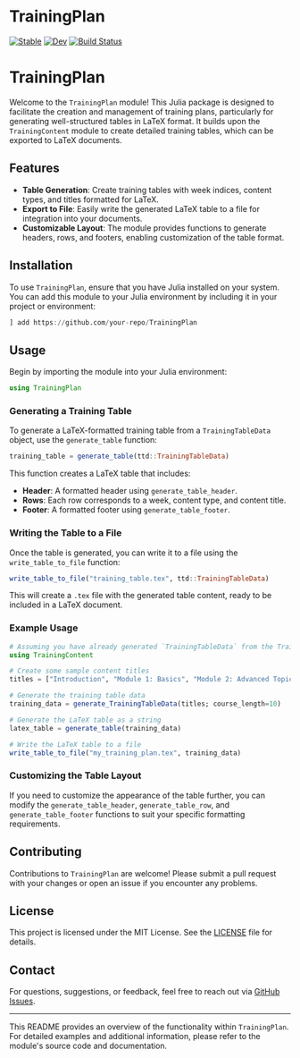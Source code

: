 # TrainingPlan

[![Stable](https://img.shields.io/badge/docs-stable-blue.svg)](https://fieldofnodes.github.io/TrainingPlan.jl/stable/)
[![Dev](https://img.shields.io/badge/docs-dev-blue.svg)](https://fieldofnodes.github.io/TrainingPlan.jl/dev/)
[![Build Status](https://github.com/fieldofnodes/TrainingPlan.jl/actions/workflows/CI.yml/badge.svg?branch=main)](https://github.com/fieldofnodes/TrainingPlan.jl/actions/workflows/CI.yml?query=branch%3Amain)

# TrainingPlan

Welcome to the `TrainingPlan` module! This Julia package is designed to facilitate the creation and management of training plans, particularly for generating well-structured tables in LaTeX format. It builds upon the `TrainingContent` module to create detailed training tables, which can be exported to LaTeX documents.

## Features

- **Table Generation**: Create training tables with week indices, content types, and titles formatted for LaTeX.
- **Export to File**: Easily write the generated LaTeX table to a file for integration into your documents.
- **Customizable Layout**: The module provides functions to generate headers, rows, and footers, enabling customization of the table format.

## Installation

To use `TrainingPlan`, ensure that you have Julia installed on your system. You can add this module to your Julia environment by including it in your project or environment:

```julia
] add https://github.com/your-repo/TrainingPlan
```

## Usage

Begin by importing the module into your Julia environment:

```julia
using TrainingPlan
```

### Generating a Training Table

To generate a LaTeX-formatted training table from a `TrainingTableData` object, use the `generate_table` function:

```julia
training_table = generate_table(ttd::TrainingTableData)
```

This function creates a LaTeX table that includes:

- **Header**: A formatted header using `generate_table_header`.
- **Rows**: Each row corresponds to a week, content type, and content title.
- **Footer**: A formatted footer using `generate_table_footer`.

### Writing the Table to a File

Once the table is generated, you can write it to a file using the `write_table_to_file` function:

```julia
write_table_to_file("training_table.tex", ttd::TrainingTableData)
```

This will create a `.tex` file with the generated table content, ready to be included in a LaTeX document.

### Example Usage

```julia
# Assuming you have already generated `TrainingTableData` from the TrainingContent module
using TrainingContent

# Create some sample content titles
titles = ["Introduction", "Module 1: Basics", "Module 2: Advanced Topics"]

# Generate the training table data
training_data = generate_TrainingTableData(titles; course_length=10)

# Generate the LaTeX table as a string
latex_table = generate_table(training_data)

# Write the LaTeX table to a file
write_table_to_file("my_training_plan.tex", training_data)
```

### Customizing the Table Layout

If you need to customize the appearance of the table further, you can modify the `generate_table_header`, `generate_table_row`, and `generate_table_footer` functions to suit your specific formatting requirements.

## Contributing

Contributions to `TrainingPlan` are welcome! Please submit a pull request with your changes or open an issue if you encounter any problems.

## License

This project is licensed under the MIT License. See the [LICENSE](LICENSE) file for details.

## Contact

For questions, suggestions, or feedback, feel free to reach out via [GitHub Issues](https://github.com/your-repo/TrainingPlan/issues).

---

This README provides an overview of the functionality within `TrainingPlan`. For detailed examples and additional information, please refer to the module's source code and documentation.
